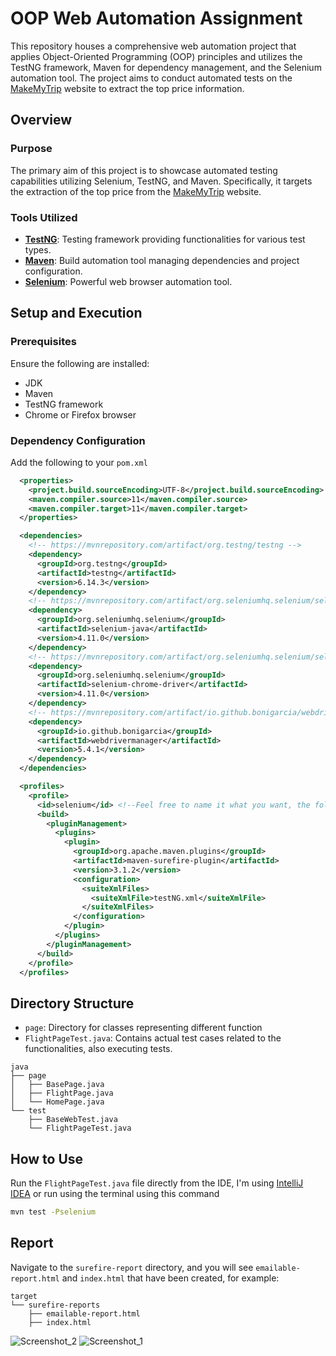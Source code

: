 # OOP Web Automation Assignment

This repository houses a comprehensive web automation project that applies Object-Oriented Programming (OOP) principles and utilizes the TestNG framework, Maven for dependency management, and the Selenium automation tool. The project aims to conduct automated tests on the [MakeMyTrip](https://www.makemytrip.com/) website to extract the top price information.

## Overview

### Purpose
The primary aim of this project is to showcase automated testing capabilities utilizing Selenium, TestNG, and Maven. Specifically, it targets the extraction of the top price from the [MakeMyTrip](https://www.makemytrip.com/) website.

### Tools Utilized
- [**TestNG**](https://testng.org/doc/): Testing framework providing functionalities for various test types.
- [**Maven**](https://maven.apache.org/): Build automation tool managing dependencies and project configuration.
- [**Selenium**](https://www.selenium.dev/): Powerful web browser automation tool.

## Setup and Execution

### Prerequisites
Ensure the following are installed:
- JDK
- Maven
- TestNG framework
- Chrome or Firefox browser

### Dependency Configuration
Add the following to your `pom.xml`
```xml
  <properties>
    <project.build.sourceEncoding>UTF-8</project.build.sourceEncoding>
    <maven.compiler.source>11</maven.compiler.source>
    <maven.compiler.target>11</maven.compiler.target>
  </properties>

  <dependencies>
    <!-- https://mvnrepository.com/artifact/org.testng/testng -->
    <dependency>
      <groupId>org.testng</groupId>
      <artifactId>testng</artifactId>
      <version>6.14.3</version>
    </dependency>
    <!-- https://mvnrepository.com/artifact/org.seleniumhq.selenium/selenium-java -->
    <dependency>
      <groupId>org.seleniumhq.selenium</groupId>
      <artifactId>selenium-java</artifactId>
      <version>4.11.0</version>
    </dependency>
    <!-- https://mvnrepository.com/artifact/org.seleniumhq.selenium/selenium-chrome-driver -->
    <dependency>
      <groupId>org.seleniumhq.selenium</groupId>
      <artifactId>selenium-chrome-driver</artifactId>
      <version>4.11.0</version>
    </dependency>
    <!-- https://mvnrepository.com/artifact/io.github.bonigarcia/webdrivermanager -->
    <dependency>
      <groupId>io.github.bonigarcia</groupId>
      <artifactId>webdrivermanager</artifactId>
      <version>5.4.1</version>
    </dependency>
  </dependencies>

  <profiles>
    <profile>
      <id>selenium</id> <!--Feel free to name it what you want, the following id to run later in the console-->
      <build>
        <pluginManagement>
          <plugins>
            <plugin>
              <groupId>org.apache.maven.plugins</groupId>
              <artifactId>maven-surefire-plugin</artifactId>
              <version>3.1.2</version>
              <configuration>
                <suiteXmlFiles>
                  <suiteXmlFile>testNG.xml</suiteXmlFile>
                </suiteXmlFiles>
              </configuration>
            </plugin>
          </plugins>
        </pluginManagement>
      </build>
    </profile>
  </profiles>

```
## Directory Structure
- `page`: Directory for classes representing different function
- `FlightPageTest.java`: Contains actual test cases related to the functionalities, also executing tests.

```
java
├── page
│   ├── BasePage.java
│   ├── FlightPage.java
│   └── HomePage.java
└── test
    ├── BaseWebTest.java
    └── FlightPageTest.java
```

## How to Use
Run the `FlightPageTest.java` file directly from the IDE, I'm using [IntelliJ IDEA](https://www.jetbrains.com/idea/) or run using the terminal using this command
```bash
mvn test -Pselenium
```

## Report
Navigate to the `surefire-report` directory, and you will see `emailable-report.html` and `index.html` that have been created, for example:
```
target
└── surefire-reports
    ├── emailable-report.html
    ├── index.html
```
![Screenshot_2](https://github.com/dannyhdyt/Web-Automation-Assignment/assets/153344198/6c8a2975-322a-47ee-9f21-16412a63409f)
![Screenshot_1](https://github.com/dannyhdyt/Web-Automation-Assignment/assets/153344198/e3f959a7-5d76-4b9f-b433-75e4bed232a7)
